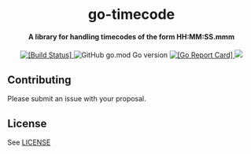 <h1 align="center">
  go-timecode
</h1>

<h4 align="center">A library for handling timecodes of the form HH:MM:SS.mmm</a></h4>

<p align="center">
  <a href="https://travis-ci.com/liampulles/go-timecode">
    <img src="https://travis-ci.com/liampulles/go-timecode.svg?branch=master" alt="[Build Status]">
  </a>
    <img alt="GitHub go.mod Go version" src="https://img.shields.io/github/go-mod/go-version/liampulles/go-timecode">
  <a href="https://goreportcard.com/report/github.com/liampulles/go-timecode">
    <img src="https://goreportcard.com/badge/github.com/liampulles/go-timecode" alt="[Go Report Card]">
  </a>
  <a href="https://codecov.io/gh/liampulles/go-timecode">
    <img src="https://codecov.io/gh/liampulles/go-timecode/branch/master/graph/badge.svg" />
  </a>
</p>

## Contributing

Please submit an issue with your proposal.

## License

See [LICENSE](LICENSE)
